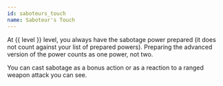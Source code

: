 ```yaml
---
id: saboteurs_touch
name: Saboteur's Touch
---
```

At {{ level }} level, you always have the sabotage power prepared (it does not count against your list of prepared powers). Preparing the advanced
version of the power counts as one power, not two.

You can cast sabotage as a bonus action or as a reaction to a ranged weapon attack you can see.
